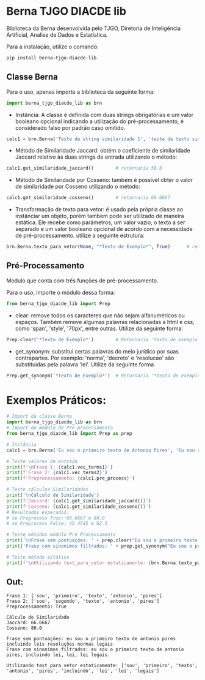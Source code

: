 # Berna TJGO DIACDE lib

Biblioteca da Berna desenvolvida pelo TJGO, Diretoria de Inteligência Artificial, Analise de Dados e Estatística.

Para a instalação, utilize o comando:
```bash
pip install berna-tjgo-diacde-lib
```

## Classe Berna
Para o uso, apenas importe a biblioteca da seguinte forma:
```python
import berna_tjgo_diacde_lib as brn
```

* Instância:
A classe é definida com duas strings obrigatórias e um valor booleano opcional indicando a utilização do pré-processamento, é considerado falso por padrão caso omitido.
```python
calc1 = brn.Berna('Teste de string similaridade 1', 'teste de texto similaridade 2', True)
```

* Método de Similaridade Jaccard: 
obtém o coeficiente de similaridade Jaccard relativo às duas strings de entrada utilizando o método:
```python
calc1.get_similaridade_jaccard()        # retornaria 50.0
```

* Método de Similaridade por Cosseno: 
também é possivel obter o valor de similaridade por Cosseno utilizando o método:
```python
calc1.get_similaridade_cosseno()        # retornaria 66.6667
```

* Transformação de texto para vetor: 
é usado pela própria classe ao instânciar um objeto, porém tambem pode ser utilizado de maneira estática. Ele recebe como parâmetros, um valor vazio, o texto a ser separado e um valor booleano opcional de acordo com a necessidade de pré-processamento. utilize a seguinte estrutura:
```python
brn.Berna.texto_para_vetor(None, "*Texto de Exemplo*", True)      # retornaria ['texto', 'exemplo']
```

## Pré-Processamento
Modulo que conta com três funções de pré-processamento.

Para o uso, importe o módulo dessa forma:
```python
from berna_tjgo_diacde_lib import Prep
```

* clear: 
remove todos os caracteres que não sejam alfanuméricos ou espaços. Também remove algumas palavras relacionadas a html e css, como 'span', 'style', '70px', entre outras. Utilize da seguinte forma:
```python
Prep.clear('*Texto de Exemplo*')        # Retornaria 'texto de exemplo'
```

* get_synonym: 
substitui certas palavras do meio jurídico por suas contrapartes.
Por exemplo: 'norma', 'decreto' e 'resolucao' são substituidas pela palavra 'lei'. Utilize da seguinte forma
```python
Prep.get_synonym('*Texto de Exemplo*')  # Retornaria '*texto de exemplo*'
```

# Exemplos Práticos:

```python
# Import da classe Berna
import berna_tjgo_diacde_lib as brn
# Import do módulo de Pré-processamento
from berna_tjgo_diacde_lib import Prep as prep

# Instância
calc1 = brn.Berna('Eu sou o primeiro texto de Antonio Pires', 'Eu sou o segundo texto de antonio pires', False)

# Teste valores de entrada
print(f'\nFrase 1: {calc1.vec_terms1}')
print(f'Frase 2: {calc1.vec_terms2}')
print(f'Preprocessamento: {calc1.pre_process}')

# Teste cálculos Similaridades 
print('\nCálculo de Similaridade')
print(f'Jaccard: {calc1.get_similaridade_jaccard()}')
print(f'Cosseno: {calc1.get_similaridade_cosseno()}')
# Resultados esperados:
# se Preprocess True: 66.6667 e 80.0
# se Preprocess False: 45.4545 e 62.5

# Teste métodos módulo Pré Processamento
print('\nFrase sem pontuações: ' + prep.clear("Eu sou o primeiro texto de antonio pires, incluindo leis, resoluções, normas legais."))
print('Frase com sinonimos filtrados: ' + prep.get_synonym("Eu sou o primeiro texto de antonio pires, incluindo leis, resoluções, normas legais."))

# Teste método estático
print(f'\nUtilizando text_para_vetor estaticamente: {brn.Berna.texto_para_vetor(None, "Eu sou o primeiro texto de antonio pires, incluindo leis, resoluções, normas legais.")}\n')
```

## Out:
```
Frase 1: ['sou', 'primeiro', 'texto', 'antonio', 'pires']
Frase 2: ['sou', 'segundo', 'texto', 'antonio', 'pires']
Preprocessamento: True

Cálculo de Similaridade
Jaccard: 66.6667
Cosseno: 80.0

Frase sem pontuações: eu sou o primeiro texto de antonio pires incluindo leis resoluções normas legais
Frase com sinonimos filtrados: eu sou o primeiro texto de antonio pires, incluindo lei, lei, lei legais.

Utilizando text_para_vetor estaticamente: ['sou', 'primeiro', 'texto', 'antonio', 'pires', 'incluindo', 'lei', 'lei', 'legais']
```
